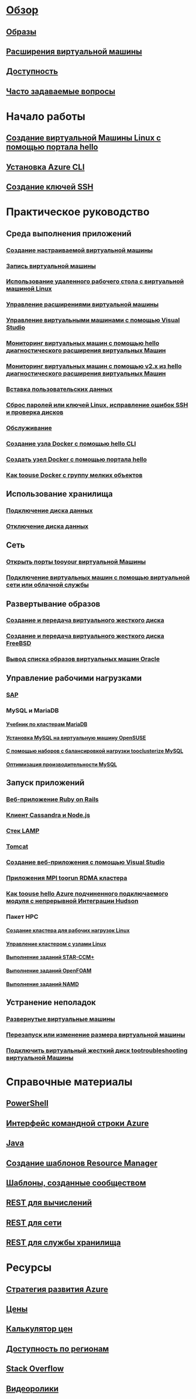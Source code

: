 # [Обзор](../overview.md)
## [Образы](about-images.md)
## [Расширения виртуальной машины](agents-and-extensions.md)
## [Доступность](configure-availability.md)
## [Часто задаваемые вопросы](faq.md)

# Начало работы
## [Создание виртуальной Машины Linux с помощью портала hello](createportal.md)
## [Установка Azure CLI](../../../cli-install-nodejs.md)
## [Создание ключей SSH](../mac-create-ssh-keys.md)

# Практическое руководство
## Среда выполнения приложений
### [Создание настраиваемой виртуальной машины](create-custom.md)
### [Запись виртуальной машины](capture-image.md)
### [Использование удаленного рабочего стола с виртуальной машиной Linux](remote-desktop.md)
### [Управление расширениями виртуальной машины](manage-extensions.md)
### [Управление виртуальными машинами с помощью Visual Studio](manage-visual-studio.md)
### [Мониторинг виртуальных машин с помощью hello диагностического расширения виртуальных Машин](../diagnostic-extension.md)
### [Мониторинг виртуальных машин с помощью v2.x из hello диагностического расширения виртуальных Машин](diagnostic-extension-v2.md)
### [Вставка пользовательских данных](inject-custom-data.md)
### [Сброс паролей или ключей Linux, исправление ошибок SSH и проверка дисков](reset-access.md)
### [Обслуживание](planned-maintenance-schedule.md)
### [Создание узла Docker с помощью hello CLI](cli-use-docker.md)
### [Создать узел Docker с помощью портала hello](portal-use-docker.md)
### [Как toouse Docker с группу мелких объектов](../../virtual-machines-linux-docker-swarm.md)

## Использование хранилища
### [Подключение диска данных](attach-disk.md)
### [Отключение диска данных](detach-disk.md)

## Сеть
### [Открыть порты tooyour виртуальной Машины](setup-endpoints.md)
### [Подключение виртуальных машин с помощью виртуальной сети или облачной службы](connect-vms.md)

## Развертывание образов
### [Создание и передача виртуального жесткого диска](create-upload-vhd.md)
### [Создание и передача виртуального жесткого диска FreeBSD](freebsd-create-upload-vhd.md)
### [Вывод списка образов виртуальных машин Oracle](oracle-images.md)

## Управление рабочими нагрузками
### [SAP](sap-get-started.md)
### MySQL и MariaDB
#### [Учебник по кластерам MariaDB](mariadb-mysql-cluster.md)
#### [Установка MySQL на виртуальную машину OpenSUSE](mysql-on-opensuse.md)
#### [С помощью наборов с балансировкой нагрузки tooclusterize MySQL](mysql-cluster.md)
#### [Оптимизация производительности MySQL](optimize-mysql.md)

## Запуск приложений
### [Веб-приложение Ruby on Rails](virtual-machines-linux-classic-ruby-rails-web-app.md)
### [Клиент Cassandra и Node.js](cassandra-nodejs.md)
### [Стек LAMP](lamp-script.md)
### [Tomcat](setup-tomcat.md)
### [Создание веб-приложения с помощью Visual Studio](web-app-visual-studio.md)
### [Приложения MPI toorun RDMA кластера](rdma-cluster.md)
### [Как toouse hello Azure подчиненного подключаемого модуля с непрерывной Интеграции Hudson](../../virtual-machines-azure-slave-plugin-for-hudson.md)
### Пакет HPC
#### [Создание кластера для рабочих нагрузок Linux](hpcpack-cluster-powershell-script.md)
#### [Управление кластером с узлами Linux](hpcpack-cluster.md)
#### [Выполнение заданий STAR-CCM+](hpcpack-cluster-starccm.md)
#### [Выполнение заданий OpenFOAM](hpcpack-cluster-openfoam.md)
#### [Выполнение заданий NAMD](hpcpack-cluster-namd.md)

## Устранение неполадок
### [Развернутые виртуальные машины](troubleshoot-deployment-new-vm.md)
### [Перезапуск или изменение размера виртуальной машины](restart-resize-error-troubleshooting.md)
### [Подключить виртуальный жесткий диск tootroubleshooting виртуальной Машины](troubleshoot-recovery-disks-portal.md)

# Справочные материалы
## [PowerShell](/powershell/azure/overview)
## [Интерфейс командной строки Azure](/cli/azure/vm)
## [Java](/java/api)
## [Создание шаблонов Resource Manager](../../../azure-resource-manager/resource-group-authoring-templates.md?toc=%2fazure%2fvirtual-machines%2flinux%2ftoc.json)
## [Шаблоны, созданные сообществом](https://azure.microsoft.com/documentation/templates)
## [REST для вычислений](/rest/api/compute)
## [REST для сети](/rest/api)
## [REST для службы хранилища](/rest/api/storageservices)


# Ресурсы
## [Стратегия развития Azure](https://azure.microsoft.com/roadmap/?category=compute)
## [Цены](https://azure.microsoft.com/pricing/details/virtual-machines/#Linux)
## [Калькулятор цен](https://azure.microsoft.com/pricing/calculator/)
## [Доступность по регионам](https://azure.microsoft.com/regions/services)
## [Stack Overflow](http://stackoverflow.com/questions/tagged/azure-virtual-machine)
## [Видеоролики](https://azure.microsoft.com/documentation/videos/index/?services=virtual-machines)
